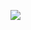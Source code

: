 [![](https://visitcount.itsvg.in/api?id=CRazorIV&label=Profile%20Views&color=0&icon=5&pretty=false)](https://visitcount.itsvg.in)

<!---
CRazorIV/CRazorIV is a ✨ special ✨ repository because its `README.md` (this file) appears on your GitHub profile.
You can click the Preview link to take a look at your changes.
--->
